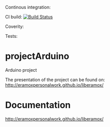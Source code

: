 Continous integration:

CI build: 
[![Build Status](https://travis-ci.org/EramoxPersonalWork/liberamox.svg?branch=master)](https://travis-ci.org/EramoxPersonalWork/liberamox)

Coverity:

Tests:

# projectArduino

Arduino project

The presentation of the project can be found on: http://eramoxpersonalwork.github.io/liberamox/

# Documentation
http://eramoxpersonalwork.github.io/liberamox/


